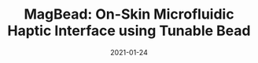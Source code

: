 ---
title: 'MagBead: On-Skin Microfluidic Haptic Interface using Tunable Bead'
authors: 'Teng Han , Test , Xiaochen Shi , Yanjun Chen , Baogang Quan , Feng Tian , Hongan Wang , Sriram Subramanian'
venue: 'CHI 2020'
doi: 'https://doi.org/10.1145/3313831.3376190'
reason: 'This is interesting because the paper explores using microfluidics as the driving engine for generating haptic feedback. This helps design an end effector that is small and not loaded with electro mechanical parts.'
picked_by: 'Biswaksen'
date: 2021-01-24
---